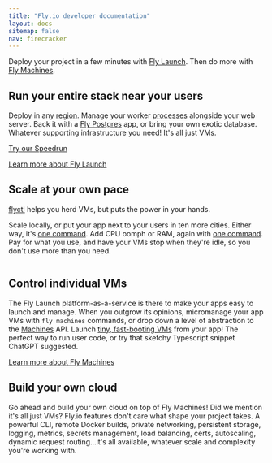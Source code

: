 ```yaml
---
title: "Fly.io developer documentation"
layout: docs
sitemap: false
nav: firecracker
---
```


Deploy your project in a few minutes with [Fly Launch](/docs/apps/). Then do more with [Fly Machines](/docs/machines/).

## Run your entire stack near your users

Deploy in any [region](/docs/reference/regions/). Manage your worker [processes](/docs/apps/processes/) alongside your web server. Back it with a [Fly Postgres](/docs/postgres/) app, or bring your own exotic database. Whatever supporting infrastructure you need! It's all just VMs.

[Try our Speedrun](/docs/speedrun/)

[Learn more about Fly Launch](/docs/apps/)

## Scale at your own pace

[flyctl](/docs/flyctl/) helps you herd VMs, but puts the power in your hands.

Scale locally, or put your app next to your users in ten more cities. Either way, it's [one command](/docs/apps/scale-count/). Add CPU oomph or RAM, again with [one command](/docs/apps/scale-machine/). Pay for what you use, and have your VMs stop when they're idle, so you don't use more than you need. 

<figure>
  <img src="/static/images/docs-intro.webp" srcset="/static/images/docs-intro@2x.webp 2x" alt="">
</figure>

## Control individual VMs 

The Fly Launch platform-as-a-service is there to make your apps easy to launch and manage. When you outgrow its opinions, micromanage your app VMs with `fly machines` commands, or drop down a level of abstraction to the [Machines](/docs/machines/working-with-machines/) API. Launch [tiny, fast-booting VMs](/docs/machines/) from your app! The perfect way to run user code, or try that sketchy Typescript snippet ChatGPT suggested.

[Learn more about Fly Machines](/docs/machines/)

## Build your own cloud

Go ahead and build your own cloud on top of Fly Machines! Did we mention it's all just VMs? Fly.io features don't care what shape your project takes. A powerful CLI, remote Docker builds, private networking, persistent storage, logging, metrics, secrets management, load balancing, certs, autoscaling, dynamic request routing...it's all available, whatever scale and complexity you're working with.